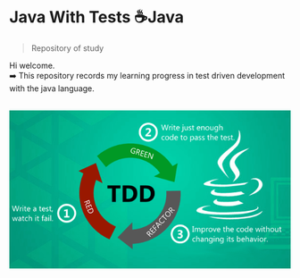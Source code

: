 # Java With Tests :coffee:Java

> Repository of study
  
Hi welcome.  
:arrow_right: This repository records my learning progress in test driven development with the java language.

<p align="center">
    <br />
      <img src=".github/tdd-java.png" alt="TDD JAVA">
     <br />
</p>
